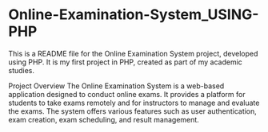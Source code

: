 # Online-Examination-System_USING-PHP

This is a README file for the Online Examination System project, developed using PHP. It is my first project in PHP, created as part of my academic studies.



Project Overview
The Online Examination System is a web-based application designed to conduct online exams. It provides a platform for students to take exams remotely and for instructors to manage and evaluate the exams. The system offers various features such as user authentication, exam creation, exam scheduling, and result management.

